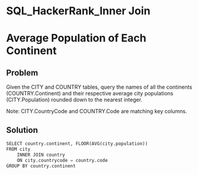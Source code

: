 # SQL_HackerRank_Inner Join

# Average Population of Each Continent

## Problem
Given the CITY and COUNTRY tables, query the names of all the continents (COUNTRY.Continent) and their respective average city populations (CITY.Population) rounded down to the nearest integer.

Note: CITY.CountryCode and COUNTRY.Code are matching key columns.

## Solution


```python
SELECT country.continent, FLOOR(AVG(city.population)) 
FROM city
    INNER JOIN country
    ON city.countrycode = country.code 
GROUP BY country.continent
```

